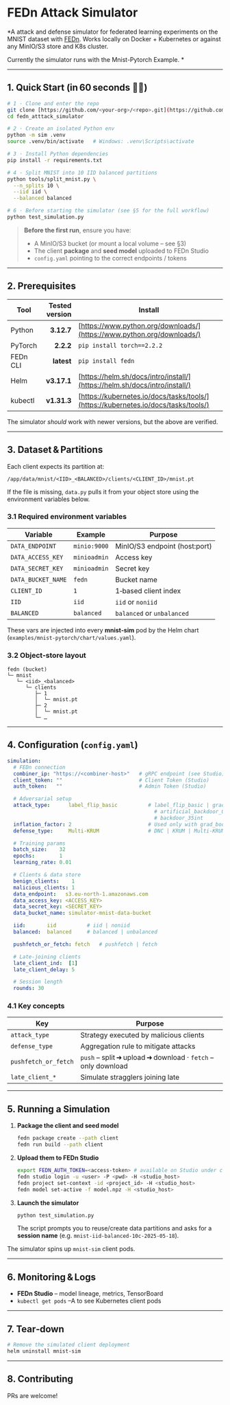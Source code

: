 # FEDn Attack Simulator

*A attack and defense simulator for federated learning experiments on the MNIST dataset with [FEDn](https://github.com/scaleoutsystems/fedn). Works locally on Docker + Kubernetes or against any MinIO/S3 store and K8s cluster.

Currently the simulator runs with the Mnist-Pytorch Example. *

---

## 1. Quick Start (in 60 seconds 🏃‍♀️)

```bash
# 1 · Clone and enter the repo
git clone [https://github.com/<your‑org>/<repo>.git](https://github.com/Dackeval/fedn_atttack_simulator.git)
cd fedn_atttack_simulator

# 2 · Create an isolated Python env
python -m sim .venv
source .venv/bin/activate   # Windows: .venv\Scripts\activate

# 3 · Install Python dependencies
pip install -r requirements.txt

# 4 · Split MNIST into 10 IID balanced partitions
python tools/split_mnist.py \
  --n_splits 10 \
  --iid iid \
  --balanced balanced

# 6 · Before starting the simulator (see §5 for the full workflow)
python test_simulation.py
```

> **Before the first run**, ensure you have:
>
> * A MinIO/S3 bucket (or mount a local volume – see §3)
> * The client **package** and **seed model** uploaded to FEDn Studio
> * `config.yaml` pointing to the correct endpoints / tokens

---

## 2. Prerequisites

| Tool     | Tested version | Install                                                                            |
| -------- | -------------: | ---------------------------------------------------------------------------------- |
| Python   |     **3.12.7** | [https://www.python.org/downloads/](https://www.python.org/downloads/)             |
| PyTorch  |      **2.2.2** | `pip install torch==2.2.2`                                                         |
| FEDn CLI |     **latest** | `pip install fedn`                                                                 |
| Helm     |    **v3.17.1** | [https://helm.sh/docs/intro/install/](https://helm.sh/docs/intro/install/)         |
| kubectl  |    **v1.31.3** | [https://kubernetes.io/docs/tasks/tools/](https://kubernetes.io/docs/tasks/tools/) |

The simulator *should* work with newer versions, but the above are verified.

---

## 3. Dataset & Partitions

Each client expects its partition at:

```
/app/data/mnist/<IID>_<BALANCED>/clients/<CLIENT_ID>/mnist.pt
```

If the file is missing, `data.py` pulls it from your object store using the environment variables below.

### 3.1 Required environment variables

| Variable           | Example      | Purpose                        |
| ------------------ | ------------ | ------------------------------ |
| `DATA_ENDPOINT`    | `minio:9000` | MinIO/S3 endpoint (host\:port) |
| `DATA_ACCESS_KEY`  | `minioadmin` | Access key                     |
| `DATA_SECRET_KEY`  | `minioadmin` | Secret key                     |
| `DATA_BUCKET_NAME` | `fedn`       | Bucket name                    |
| `CLIENT_ID`        | `1`          | 1‑based client index           |
| `IID`              | `iid`        | `iid` or `noniid`              |
| `BALANCED`         | `balanced`   | `balanced` or `unbalanced`     |

These vars are injected into every **mnist‑sim** pod by the Helm chart (`examples/mnist‑pytorch/chart/values.yaml`).

### 3.2 Object‑store layout

```
fedn (bucket)
└─ mnist
   └─ <iid>_<balanced>
      └─ clients
         ├─ 1
         │  └─ mnist.pt
         ├─ 2
         │  └─ mnist.pt
         └─ …
```

---

## 4. Configuration (`config.yaml`)

```yaml
simulation:
  # FEDn connection
  combiner_ip: "https://<combiner-host>"   # gRPC endpoint (see Studio)
  client_token: ""                         # Client Token (Studio)
  auth_token:   ""                         # Admin Token (Studio)

  # Adversarial setup
  attack_type:      label_flip_basic          # label_flip_basic | grad_boost_basic | little_is_enough |
                                                # artificial_backdoor_05p_center | artificial_backdoor_05p |
                                                # backdoor_35int
  inflation_factor: 2                         # Used only with grad_boost_basic
  defense_type:     Multi-KRUM                # DNC | KRUM | Multi-KRUM | TrMean | FedAvg | EE_DNC | EE_Multi-KRUM

  # Training params
  batch_size:    32
  epochs:        1
  learning_rate: 0.01

  # Clients & data store
  benign_clients:    1
  malicious_clients: 1
  data_endpoint:   s3.eu-north-1.amazonaws.com
  data_access_key: <ACCESS_KEY>
  data_secret_key: <SECRET_KEY>
  data_bucket_name: simulator-mnist-data-bucket

  iid:       iid          # iid | noniid
  balanced:  balanced     # balanced | unbalanced

  pushfetch_or_fetch: fetch   # pushfetch | fetch

  # Late‑joining clients
  late_client_ind:  [1]
  late_client_delay: 5

  # Session length
  rounds: 30
```

### 4.1 Key concepts

| Key                  | Purpose                                                        |
| -------------------- | -------------------------------------------------------------- |
| `attack_type`        | Strategy executed by malicious clients                         |
| `defense_type`       | Aggregation rule to mitigate attacks                           |
| `pushfetch_or_fetch` | `push` – split ➜ upload ➜ download · `fetch` – only download |
| `late_client_*`      | Simulate stragglers joining late                               |

---

## 5. Running a Simulation

1. **Package the client and seed model**

   ```bash
   fedn package create --path client
   fedn run build --path client
   ```

2. **Upload them to FEDn Studio**

   ```bash
   export FEDN_AUTH_TOKEN=<access-token> # available on Studio under clients
   fedn studio login -u <user> -P <pwd> -H <studio_host>
   fedn project set-context -id <project_id> -H <studio_host>
   fedn model set-active -f model.npz -H <studio_host>
   ```

3. **Launch the simulator**

   ```bash
   python test_simulation.py
   ```

   The script prompts you to reuse/create data partitions and asks for a **session name** (e.g. `mnist-iid-balanced-10c-2025-05-18`).

The simulator spins up `mnist‑sim` client pods. 

---

## 6. Monitoring & Logs

* **FEDn Studio** – model lineage, metrics, TensorBoard
* `kubectl get pods` –A to see Kubernetes client pods
---

## 7. Tear‑down

```bash
# Remove the simulated client deployment
helm uninstall mnist-sim

```

---

## 8. Contributing

PRs are welcome! 

